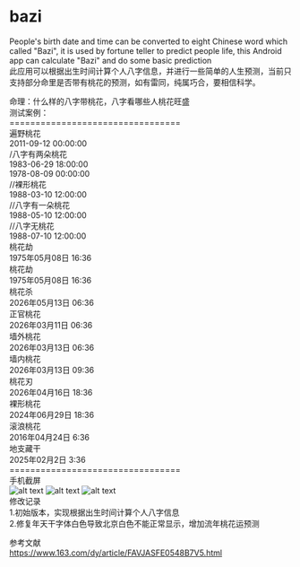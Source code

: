 # bazi
People's birth date and time can be converted to eight Chinese word which called "Bazi", it is used by fortune teller to predict people life, this Android app can calculate "Bazi" and do some basic prediction<br>
此应用可以根据出生时间计算个人八字信息，并进行一些简单的人生预测，当前只支持部分命里是否带有桃花的预测，如有雷同，纯属巧合，要相信科学。<br>



命理：什么样的八字带桃花，八字看哪些人桃花旺盛<br>
测试案例：<br>
=================================<br>
遍野桃花<br>
2011-09-12 00:00:00<br>
/八字有两朵桃花<br>
1983-06-29 18:00:00<br>
1978-08-09 00:00:00<br>
//裸形桃花<br>
1988-03-10 12:00:00<br>
//八字有一朵桃花<br>
1988-05-10 12:00:00<br>
//八字无桃花<br>
1988-07-10 12:00:00<br>
桃花劫<br>
1975年05月08日 16:36<br>
桃花劫<br>
1975年05月08日 16:36<br>
桃花杀<br>
2026年05月13日 06:36<br>
正官桃花<br>
2026年03月11日 06:36<br>
墙外桃花<br>
2026年03月13日 06:36<br>
墙内桃花<br>
2026年03月13日 09:36<br>
桃花刃<br>
2026年04月16日 18:36<br>
裸形桃花<br>
2024年06月29日 18:36<br>
滚浪桃花<br>
2016年04月24日 6:36<br>
地支藏干<br>
2025年02月2日 3:36<br>
=================================<br>
手机截屏<br>
![alt text](https://github.com/zhaowwbb/bazi/blob/SNAKE-1.0.0/screenshot/Screenshot_main.png?raw=true "Main screen")
![alt text](https://github.com/zhaowwbb/bazi/blob/SNAKE-1.0.0/screenshot/Screenshot_paipan.png?raw=true "Paipan screen")
![alt text](https://github.com/zhaowwbb/bazi/blob/SNAKE-1.0.0/screenshot/Screenshot_summary.png?raw=true "Summary screen")
<br>
修改记录<br>
1.初始版本，实现根据出生时间计算个人八字信息<br>
2.修复年天干字体白色导致北京白色不能正常显示，增加流年桃花运预测<br>

参考文献<br>
https://www.163.com/dy/article/FAVJASFE0548B7V5.html
